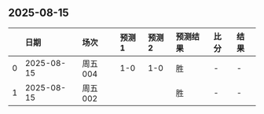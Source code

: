 

## 2025-08-15

|    | 日期         | 场次    | 预测1   | 预测2   | 预测结果   | 比分   | 结果   |
|---:|:-----------|:------|:------|:------|:-------|:-----|:-----|
|  0 | 2025-08-15 | 周五004 | 1-0   | 1-0   | 胜      | -    | -    |
|  1 | 2025-08-15 | 周五002 |       |       | 胜      | -    | -    |

